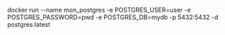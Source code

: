 docker run --name mon_postgres -e POSTGRES_USER=user -e POSTGRES_PASSWORD=pwd -e POSTGRES_DB=mydb -p 5432:5432 -d postgres:latest